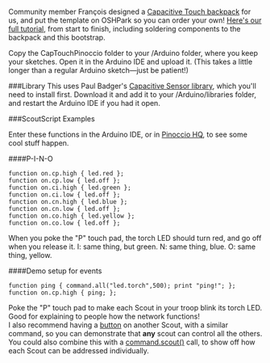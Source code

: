 Community member François designed a [Capacitive Touch backpack](http://support.pinocc.io/hc/en-us/articles/202311914-Capacitive-Touch) for us, and put the template on OSHPark so you can order your own! [Here's our full tutorial](http://www.hackster.io/pinoccio/pinoccio-touch-sensor), from start to finish, including soldering components to the backpack and this bootstrap.

Copy the CapTouchPinoccio folder to your /Arduino folder, where you keep your sketches. Open it in the Arduino IDE and upload it. (This takes a little longer than a regular Arduino sketch—just be patient!)

###Library
This uses Paul Badger's [Capacitive Sensor library](http://playground.arduino.cc/Main/CapacitiveSensor), which you'll need to install first. Download it and add it to your /Arduino/libraries folder, and restart the Arduino IDE if you had it open.

###ScoutScript Examples

Enter these functions in the Arduino IDE, or in [Pinoccio HQ](http://hq.pinocc.io), to see some cool stuff happen.

####P-I-N-O
```
function on.cp.high { led.red }; 
function on.cp.low { led.off };
function on.ci.high { led.green }; 
function on.ci.low { led.off };
function on.cn.high { led.blue }; 
function on.cn.low { led.off };
function on.co.high { led.yellow }; 
function on.co.low { led.off };
```

When you poke the "P" touch pad, the torch LED should turn red, and go off when you release it.
I: same thing, but green.
N: same thing, blue.
O: same thing, yellow.

####Demo setup for events
```
function ping { command.all("led.torch",500); print "ping!"; };
function on.cp.high { ping; };
```

Poke the "P" touch pad to make each Scout in your troop blink its torch LED. Good for explaining to people how the network functions!  
I also recommend having a [button](http://www.hackster.io/erictj/pinoccio-button-press) on another Scout, with a similar command, so you can demonstrate that **any** scout can control all the others.  
You could also combine this with a [command.scout()](https://docs.pinocc.io/scoutcommands.html#command-scout) call, to show off how each Scout can be addressed individually.